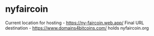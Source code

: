 # nyfaircoin

Current location for hosting - https://ny-faircoin.web.app/
Final URL destination - https://www.domains4bitcoins.com/ holds nyfaircoin.org
